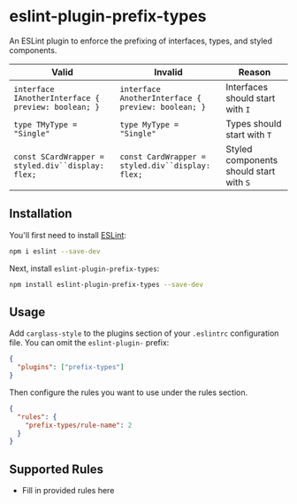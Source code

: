# eslint-plugin-prefix-types

An ESLint plugin to enforce the prefixing of interfaces, types, and styled components.

| Valid                                               | Invalid                                            | Reason                                  |
| --------------------------------------------------- | -------------------------------------------------- | --------------------------------------- |
| `interface IAnotherInterface { preview: boolean; }` | `interface AnotherInterface { preview: boolean; }` | Interfaces should start with `I`        |
| `type TMyType = "Single"`                           | `type MyType = "Single"`                           | Types should start with `T`             |
| ` const SCardWrapper = styled.div``display: flex; ` | ` const CardWrapper = styled.div``display: flex; ` | Styled components should start with `S` |

## Installation

You'll first need to install [ESLint](https://eslint.org/):

```sh
npm i eslint --save-dev
```

Next, install `eslint-plugin-prefix-types`:

```sh
npm install eslint-plugin-prefix-types --save-dev
```

## Usage

Add `carglass-style` to the plugins section of your `.eslintrc` configuration file. You can omit the `eslint-plugin-` prefix:

```json
{
  "plugins": ["prefix-types"]
}
```

Then configure the rules you want to use under the rules section.

```json
{
  "rules": {
    "prefix-types/rule-name": 2
  }
}
```

## Supported Rules

- Fill in provided rules here

